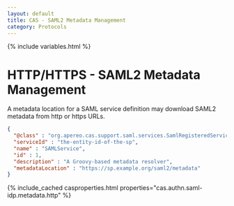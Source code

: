 ```yaml
---
layout: default
title: CAS - SAML2 Metadata Management
category: Protocols
---
```


{% include variables.html %}

# HTTP/HTTPS - SAML2 Metadata Management

A metadata location for a SAML service definition may download SAML2 metadata from http or https URLs.

```json
{
  "@class" : "org.apereo.cas.support.saml.services.SamlRegisteredService",
  "serviceId" : "the-entity-id-of-the-sp",
  "name" : "SAMLService",
  "id" : 1,
  "description" : "A Groovy-based metadata resolver",
  "metadataLocation" : "https://sp.example.org/saml2/metadata"
}
```

{% include_cached casproperties.html properties="cas.authn.saml-idp.metadata.http" %}
